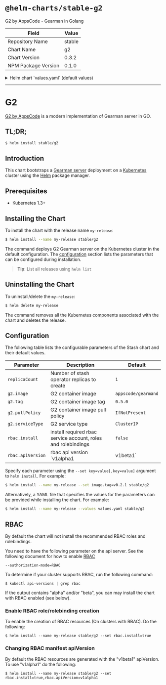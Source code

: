 # `@helm-charts/stable-g2`

G2 by AppsCode - Gearman in Golang

| Field               | Value  |
| ------------------- | ------ |
| Repository Name     | stable |
| Chart Name          | g2     |
| Chart Version       | 0.3.2  |
| NPM Package Version | 0.1.0  |

<details>

<summary>Helm chart `values.yaml` (default values)</summary>

```yaml
replicaCount: 1
g2:
  image: appscode/gearmand
  pullPolicy: IfNotPresent
  tag: 0.5.0
  serviceType: ClusterIP
rbac:
  install: false
  apiVersion: v1beta1
```

</details>

---

# G2

[G2 by AppsCode](https://github.com/appscode/g2) is a modern implementation of Gearman server in GO.

## TL;DR;

```bash
$ helm install stable/g2
```

## Introduction

This chart bootstraps a [Gearman server](https://github.com/appscode/g2) deployment on a [Kubernetes](http://kubernetes.io) cluster using the [Helm](https://helm.sh) package manager.

## Prerequisites

- Kubernetes 1.3+

## Installing the Chart

To install the chart with the release name `my-release`:

```bash
$ helm install --name my-release stable/g2
```

The command deploys G2 Gearman server on the Kubernetes cluster in the default configuration. The [configuration](#configuration) section lists the parameters that can be configured during installation.

> **Tip**: List all releases using `helm list`

## Uninstalling the Chart

To uninstall/delete the `my-release`:

```bash
$ helm delete my-release
```

The command removes all the Kubernetes components associated with the chart and deletes the release.

## Configuration

The following table lists the configurable parameters of the Stash chart and their default values.

| Parameter         | Description                                                   | Default             |
| ----------------- | ------------------------------------------------------------- | ------------------- |
| `replicaCount`    | Number of stash operator replicas to create                   | `1`                 |
| `g2.image`        | G2 container image                                            | `appscode/gearmand` |
| `g2.tag`          | G2 container image tag                                        | `0.5.0`             |
| `g2.pullPolicy`   | G2 container image pull policy                                | `IfNotPresent`      |
| `g2.serviceType`  | G2 service type                                               | `ClusterIP`         |
| `rbac.install`    | install required rbac service account, roles and rolebindings | `false`             |
| `rbac.apiVersion` | rbac api version `v1alpha1|v1beta1`                           | `v1beta1`           |

Specify each parameter using the `--set key=value[,key=value]` argument to `helm install`. For example:

```bash
$ helm install --name my-release --set image.tag=v0.2.1 stable/g2
```

Alternatively, a YAML file that specifies the values for the parameters can be provided while
installing the chart. For example:

```bash
$ helm install --name my-release --values values.yaml stable/g2
```

## RBAC

By default the chart will not install the recommended RBAC roles and rolebindings.

You need to have the following parameter on the api server. See the following document for how to enable [RBAC](https://kubernetes.io/docs/admin/authorization/rbac/)

```
--authorization-mode=RBAC
```

To determine if your cluster supports RBAC, run the following command:

```console
$ kubectl api-versions | grep rbac
```

If the output contains "alpha" and/or "beta", you can may install the chart with RBAC enabled (see below).

### Enable RBAC role/rolebinding creation

To enable the creation of RBAC resources (On clusters with RBAC). Do the following:

```console
$ helm install --name my-release stable/g2 --set rbac.install=true
```

### Changing RBAC manifest apiVersion

By default the RBAC resources are generated with the "v1beta1" apiVersion. To use "v1alpha1" do the following:

```console
$ helm install --name my-release stable/g2 --set rbac.install=true,rbac.apiVersion=v1alpha1
```

